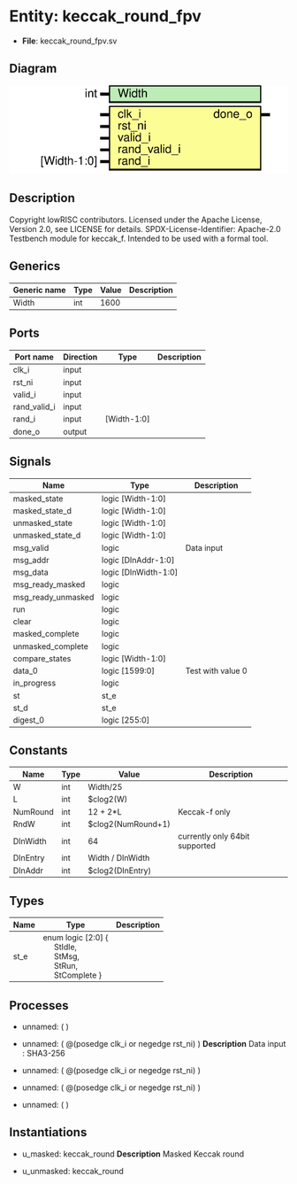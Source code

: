 # Entity: keccak_round_fpv

- **File**: keccak_round_fpv.sv
## Diagram

![Diagram](keccak_round_fpv.svg "Diagram")
## Description

Copyright lowRISC contributors.
 Licensed under the Apache License, Version 2.0, see LICENSE for details.
 SPDX-License-Identifier: Apache-2.0
 Testbench module for keccak_f. Intended to be used with a formal tool.
 
## Generics

| Generic name | Type | Value | Description |
| ------------ | ---- | ----- | ----------- |
| Width        | int  | 1600  |             |
## Ports

| Port name    | Direction | Type        | Description |
| ------------ | --------- | ----------- | ----------- |
| clk_i        | input     |             |             |
| rst_ni       | input     |             |             |
| valid_i      | input     |             |             |
| rand_valid_i | input     |             |             |
| rand_i       | input     | [Width-1:0] |             |
| done_o       | output    |             |             |
## Signals

| Name               | Type                 | Description        |
| ------------------ | -------------------- | ------------------ |
| masked_state       | logic [Width-1:0]    |                    |
| masked_state_d     | logic [Width-1:0]    |                    |
| unmasked_state     | logic [Width-1:0]    |                    |
| unmasked_state_d   | logic [Width-1:0]    |                    |
| msg_valid          | logic                | Data input         |
| msg_addr           | logic [DInAddr-1:0]  |                    |
| msg_data           | logic [DInWidth-1:0] |                    |
| msg_ready_masked   | logic                |                    |
| msg_ready_unmasked | logic                |                    |
| run                | logic                |                    |
| clear              | logic                |                    |
| masked_complete    | logic                |                    |
| unmasked_complete  | logic                |                    |
| compare_states     | logic [Width-1:0]    |                    |
| data_0             | logic [1599:0]       | Test with value 0  |
| in_progress        | logic                |                    |
| st                 | st_e                 |                    |
| st_d               | st_e                 |                    |
| digest_0           | logic [255:0]        |                    |
## Constants

| Name     | Type | Value              | Description                    |
| -------- | ---- | ------------------ | ------------------------------ |
| W        | int  | Width/25           |                                |
| L        | int  | $clog2(W)          |                                |
| NumRound | int  | 12 + 2*L           | Keccak-f only                  |
| RndW     | int  | $clog2(NumRound+1) |                                |
| DInWidth | int  | 64                 | currently only 64bit supported |
| DInEntry | int  | Width / DInWidth   |                                |
| DInAddr  | int  | $clog2(DInEntry)   |                                |
## Types

| Name | Type                                                                                                                                                                                                                    | Description |
| ---- | ----------------------------------------------------------------------------------------------------------------------------------------------------------------------------------------------------------------------- | ----------- |
| st_e | enum logic [2:0] {<br><span style="padding-left:20px">     StIdle,<br><span style="padding-left:20px">     StMsg,<br><span style="padding-left:20px">     StRun,<br><span style="padding-left:20px">     StComplete   } |             |
## Processes
- unnamed: (  )
- unnamed: ( @(posedge clk_i or negedge rst_ni) )
**Description**
Data input : SHA3-256

- unnamed: ( @(posedge clk_i or negedge rst_ni) )
- unnamed: ( @(posedge clk_i or negedge rst_ni) )
- unnamed: (  )
## Instantiations

- u_masked: keccak_round
**Description**
Masked Keccak round

- u_unmasked: keccak_round
